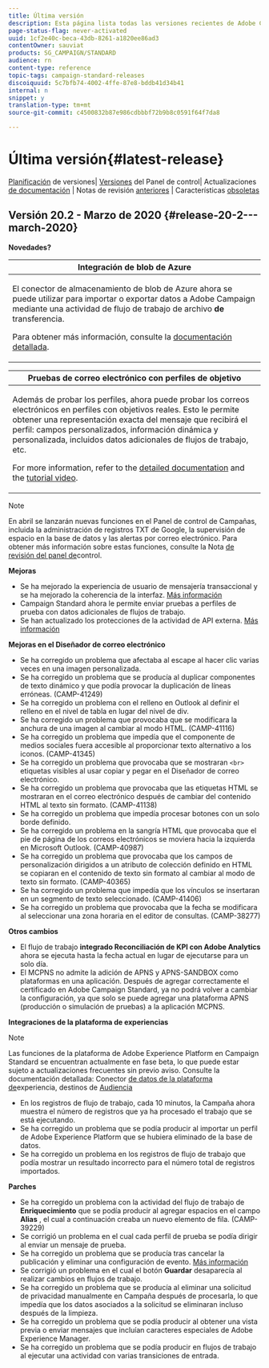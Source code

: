 ```yaml
---
title: Última versión
description: Esta página lista todas las versiones recientes de Adobe Campaign Standard.
page-status-flag: never-activated
uuid: 1cf2e40c-beca-43db-8261-a1820ee86ad3
contentOwner: sauviat
products: SG_CAMPAIGN/STANDARD
audience: rn
content-type: reference
topic-tags: campaign-standard-releases
discoiquuid: 5c7bfb74-4002-4ffe-87e8-bddb41d34b41
internal: n
snippet: y
translation-type: tm+mt
source-git-commit: c4500832b87e986cdbbbf72b9b8c0591f64f7da8

---
```



# Última versión{#latest-release}

[Planificación](https://helpx.adobe.com/campaign/kb/acs-release-planning.html) de versiones| [Versiones](https://docs.adobe.com/content/help/en/control-panel/using/release-notes.html) del Panel de control| Actualizaciones [de documentación](../../rn/using/documentation-updates.md) | Notas de revisión [anteriores](../../rn/using/release-notes-2019.md) | Características [obsoletas](https://helpx.adobe.com/campaign/kb/acs-deprecated-and-removed-features.html)

## Versión 20.2 - Marzo de 2020 {#release-20-2---march-2020}

**Novedades?**

<table> 
 <thead> 
  <tr> 
   <th> <strong>Integración de blob de Azure</strong><br /> </th> 
  </tr> 
 </thead> 
 <tbody> 
  <tr> 
   <td> <p>El conector de almacenamiento de blob de Azure ahora se puede utilizar para importar o exportar datos a Adobe Campaign mediante una actividad de flujo de trabajo de archivo <strong>de</strong> transferencia. </p>
    <p>Para obtener más información, consulte la <a href="../../administration/using/external-accounts.md#microsoft-azure-external-account">documentación detallada</a>.</p>
   </td> 
  </tr> 
 </tbody> 
</table>

<table> 
 <thead> 
  <tr> 
   <th> <strong>Pruebas de correo electrónico con perfiles de objetivo</strong><br /> </th> 
  </tr> 
 </thead> 
 <tbody> 
  <tr> 
   <td> <p>Además de probar los perfiles, ahora puede probar los correos electrónicos en perfiles con objetivos reales. Esto le permite obtener una representación exacta del mensaje que recibirá el perfil: campos personalizados, información dinámica y personalizada, incluidos datos adicionales de flujos de trabajo, etc. </p>
    <p>For more information, refer to the <a href="../../sending/using/testing-messages-using-target.md">detailed documentation</a> and the <a href="https://docs.adobe.com/content/help/en/campaign-standard-learn/tutorials/communication-channels/email/profile-substitution.html">tutorial video</a>. </p>
   </td> 
  </tr> 
 </tbody> 
</table>

>[!NOTE]
>
>En abril se lanzarán nuevas funciones en el Panel de control de Campañas, incluida la administración de registros TXT de Google, la supervisión de espacio en la base de datos y las alertas por correo electrónico. Para obtener más información sobre estas funciones, consulte la Nota [de revisión del panel de](https://docs.adobe.com/content/help/en/control-panel/using/release-notes.html)control.

**Mejoras**

* Se ha mejorado la experiencia de usuario de mensajería transaccional y se ha mejorado la coherencia de la interfaz. [Más información](../../channels/using/about-transactional-messaging.md)
* Campaign Standard ahora le permite enviar pruebas a perfiles de prueba con datos adicionales de flujos de trabajo.
* Se han actualizado los protecciones de la actividad de API externa. [Más información](../../automating/using/external-api.md)

**Mejoras en el Diseñador de correo electrónico**

* Se ha corregido un problema que afectaba al escape al hacer clic varias veces en una imagen personalizada.
* Se ha corregido un problema que se producía al duplicar componentes de texto dinámico y que podía provocar la duplicación de líneas erróneas. (CAMP-41249)
* Se ha corregido un problema con el relleno en Outlook al definir el relleno en el nivel de tabla en lugar del nivel de div.
* Se ha corregido un problema que provocaba que se modificara la anchura de una imagen al cambiar al modo HTML. (CAMP-41116)
* Se ha corregido un problema que impedía que el componente de medios sociales fuera accesible al proporcionar texto alternativo a los iconos. (CAMP-41345)
* Se ha corregido un problema que provocaba que se mostraran `<br>` etiquetas visibles al usar copiar y pegar en el Diseñador de correo electrónico.
* Se ha corregido un problema que provocaba que las etiquetas HTML se mostraran en el correo electrónico después de cambiar del contenido HTML al texto sin formato. (CAMP-41138)
* Se ha corregido un problema que impedía procesar botones con un solo borde definido.
* Se ha corregido un problema en la sangría HTML que provocaba que el pie de página de los correos electrónicos se moviera hacia la izquierda en Microsoft Outlook. (CAMP-40987)
* Se ha corregido un problema que provocaba que los campos de personalización dirigidos a un atributo de colección definido en HTML se copiaran en el contenido de texto sin formato al cambiar al modo de texto sin formato. (CAMP-40365)
* Se ha corregido un problema que impedía que los vínculos se insertaran en un segmento de texto seleccionado. (CAMP-41406)
* Se ha corregido un problema que provocaba que la fecha se modificara al seleccionar una zona horaria en el editor de consultas. (CAMP-38277)

**Otros cambios**

* El flujo de trabajo **integrado Reconciliación de KPI con Adobe Analytics** ahora se ejecuta hasta la fecha actual en lugar de ejecutarse para un solo día.
* El MCPNS no admite la adición de APNS y APNS-SANDBOX como plataformas en una aplicación. Después de agregar correctamente el certificado en Adobe Campaign Standard, ya no podrá volver a cambiar la configuración, ya que solo se puede agregar una plataforma APNS (producción o simulación de pruebas) a la aplicación MCPNS.

**Integraciones de la plataforma de experiencias**

>[!NOTE]
>
>Las funciones de la plataforma de Adobe Experience Platform en Campaign Standard se encuentran actualmente en fase beta, lo que puede estar sujeto a actualizaciones frecuentes sin previo aviso. Consulte la documentación detallada: Conector [de datos de la plataforma de](../../administration/using/aep-about-data-connector.md)experiencia, destinos de [Audiencia](../../audiences/using/aep-about-audience-destinations-service.md)

* En los registros de flujo de trabajo, cada 10 minutos, la Campaña ahora muestra el número de registros que ya ha procesado el trabajo que se está ejecutando.
* Se ha corregido un problema que se podía producir al importar un perfil de Adobe Experience Platform que se hubiera eliminado de la base de datos.
* Se ha corregido un problema en los registros de flujo de trabajo que podía mostrar un resultado incorrecto para el número total de registros importados.

**Parches**

* Se ha corregido un problema con la actividad del flujo de trabajo de **Enriquecimiento** que se podía producir al agregar espacios en el campo **Alias** , el cual a continuación creaba un nuevo elemento de fila. (CAMP-39229)
* Se corrigió un problema en el cual cada perfil de prueba se podía dirigir al enviar un mensaje de prueba.
* Se ha corregido un problema que se producía tras cancelar la publicación y eliminar una configuración de evento. [Más información](../../administration/using/configuring-transactional-messaging.md#deleting-an-event)
* Se corrigió un problema en el cual el botón **Guardar** desaparecía al realizar cambios en flujos de trabajo.
* Se ha corregido un problema que se producía al eliminar una solicitud de privacidad manualmente en Campaña después de procesarla, lo que impedía que los datos asociados a la solicitud se eliminaran incluso después de la limpieza.
* Se ha corregido un problema que se podía producir al obtener una vista previa o enviar mensajes que incluían caracteres especiales de Adobe Experience Manager.
* Se ha corregido un problema que se podía producir en flujos de trabajo al ejecutar una actividad con varias transiciones de entrada.